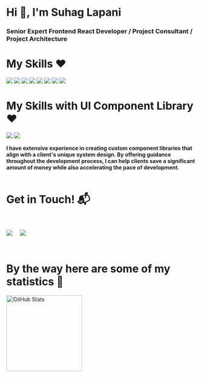 <h1>Hi 👋, I'm Suhag Lapani</h1>
<h3>Senior Expert Frontend React Developer / Project Consultant / Project Architecture</h3>

<div>
<h1>My Skills ❤️</h1>

![](https://img.shields.io/badge/React-20232A?style=for-the-badge&logo=react&logoColor=61DAFB)
 ![](https://img.shields.io/badge/Reactnative-20232A?style=for-the-badge&logo=react&logoColor=61DAFB)
![](https://img.shields.io/badge/TypeScript-3178C6?style=for-the-badge&logo=typescript&logoColor=white)
![](https://img.shields.io/badge/redux-764abc?style=for-the-badge&logo=redux&logoColor=white)
![](https://img.shields.io/badge/graphql-e535ab?style=for-the-badge&logo=graphql&logoColor=white)
![](https://img.shields.io/badge/JavaScript-F7DF1E?style=for-the-badge&logo=javascript&logoColor=black)
![](https://img.shields.io/badge/HTML5-E34F26?style=for-the-badge&logo=html5&logoColor=white)
![](https://img.shields.io/badge/CSS3-1572B6?style=for-the-badge&logo=css3&logoColor=white)

</div>

 
 <div>
<h1 >My Skills with UI Component Library ❤️</h1>

<div>
 
![](https://img.shields.io/badge/React-20232A?style=for-the-badge&logo=react&logoColor=61DAFB)
![](https://img.shields.io/badge/TypeScript-3178C6?style=for-the-badge&logo=typescript&logoColor=white)
 
</div>
<b>I have extensive experience in creating custom component libraries that align with a client's unique system design. By offering guidance throughout the development process, I can help clients save a significant amount of money while also accelerating the pace of development.</b>
</br>
</div>

  

<Br>
<h1 >Get in Touch! 📬</h1>
<Br>
<p >
 <a href="mailto:ilapani888@gmail.com" target="blank">
   <img align="center" src="https://img.shields.io/badge/ilapani888@gmail.com-D14836?style=for-the-badge&logo=gmail&logoColor=white" /></a>    &nbsp;&nbsp;&nbsp;       <a href="https://www.github.com/webdevlapani" target="blank"><img align="center" src="https://img.shields.io/badge/webdevlapani-100000?style=for-the-badge&logo=github&logoColor=white" /></a>
</p>
  
<Br>


 <div>
        <h1>By the way here are some of my statistics 🚀</h1>
        <img src="https://github-readme-stats.vercel.app/api?username=webdevlapani&title_color=6FDA44&text_color=FFFFFF&show_icons=true&icon_color=6FDA44&include_all_commits=true&count_private=true&theme=dark" alt="GitHub Stats" height="200" />
        <br>
       
    

